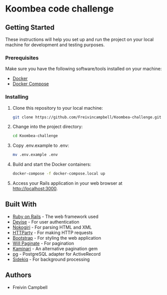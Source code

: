 # Koombea code challenge

## Getting Started

These instructions will help you set up and run the project on your local machine for development and testing purposes.

### Prerequisites

Make sure you have the following software/tools installed on your machine:

- [Docker](https://docs.docker.com/get-docker/)
- [Docker Compose](https://docs.docker.com/compose/install/)

### Installing

1. Clone this repository to your local machine:

   ```bash
   git clone https://github.com/Freivincampbell/Koombea-challenge.git
   ```

2. Change into the project directory:

   ```bash
   cd Koombea-challenge
   ```

3. Copy .env.example to .env:

   ```bash
   mv .env.example .env
   ```

4. Build and start the Docker containers:

   ```bash
   docker-compose -f docker-compose.local up
   ```

5. Access your Rails application in your web browser at [http://localhost:3000](http://localhost:3000).

## Built With

- [Ruby on Rails](https://rubyonrails.org/) - The web framework used
- [Devise](https://github.com/heartcombo/devise) - For user authentication
- [Nokogiri](https://github.com/sparklemotion/nokogiri) - For parsing HTML and XML
- [HTTParty](https://github.com/jnunemaker/httparty) - For making HTTP requests
- [Bootstrap](https://getbootstrap.com/) - For styling the web application
- [Will Paginate](https://github.com/mislav/will_paginate) - For pagination
- [Kaminari](https://github.com/kaminari/kaminari) - An alternative pagination gem
- [pg](https://rubygems.org/gems/pg) - PostgreSQL adapter for ActiveRecord
- [Sidekiq](https://github.com/mperham/sidekiq) - For background processing

## Authors

- Freivin Campbell
